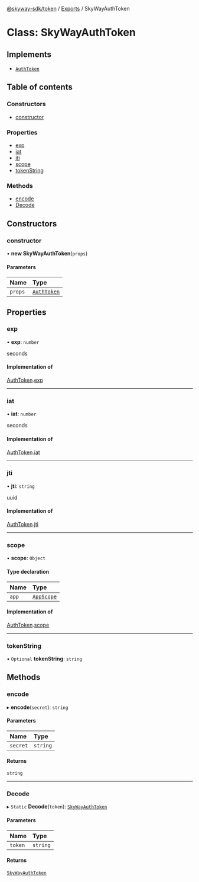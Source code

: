[@skyway-sdk/token](../README.md) / [Exports](../modules.md) / SkyWayAuthToken

# Class: SkyWayAuthToken

## Implements

- [`AuthToken`](../interfaces/AuthToken.md)

## Table of contents

### Constructors

- [constructor](SkyWayAuthToken.md#constructor)

### Properties

- [exp](SkyWayAuthToken.md#exp)
- [iat](SkyWayAuthToken.md#iat)
- [jti](SkyWayAuthToken.md#jti)
- [scope](SkyWayAuthToken.md#scope)
- [tokenString](SkyWayAuthToken.md#tokenstring)

### Methods

- [encode](SkyWayAuthToken.md#encode)
- [Decode](SkyWayAuthToken.md#decode)

## Constructors

### constructor

• **new SkyWayAuthToken**(`props`)

#### Parameters

| Name | Type |
| :------ | :------ |
| `props` | [`AuthToken`](../interfaces/AuthToken.md) |

## Properties

### exp

• **exp**: `number`

seconds

#### Implementation of

[AuthToken](../interfaces/AuthToken.md).[exp](../interfaces/AuthToken.md#exp)

___

### iat

• **iat**: `number`

seconds

#### Implementation of

[AuthToken](../interfaces/AuthToken.md).[iat](../interfaces/AuthToken.md#iat)

___

### jti

• **jti**: `string`

uuid

#### Implementation of

[AuthToken](../interfaces/AuthToken.md).[jti](../interfaces/AuthToken.md#jti)

___

### scope

• **scope**: `Object`

#### Type declaration

| Name | Type |
| :------ | :------ |
| `app` | [`AppScope`](../interfaces/AppScope.md) |

#### Implementation of

[AuthToken](../interfaces/AuthToken.md).[scope](../interfaces/AuthToken.md#scope)

___

### tokenString

• `Optional` **tokenString**: `string`

## Methods

### encode

▸ **encode**(`secret`): `string`

#### Parameters

| Name | Type |
| :------ | :------ |
| `secret` | `string` |

#### Returns

`string`

___

### Decode

▸ `Static` **Decode**(`token`): [`SkyWayAuthToken`](SkyWayAuthToken.md)

#### Parameters

| Name | Type |
| :------ | :------ |
| `token` | `string` |

#### Returns

[`SkyWayAuthToken`](SkyWayAuthToken.md)
